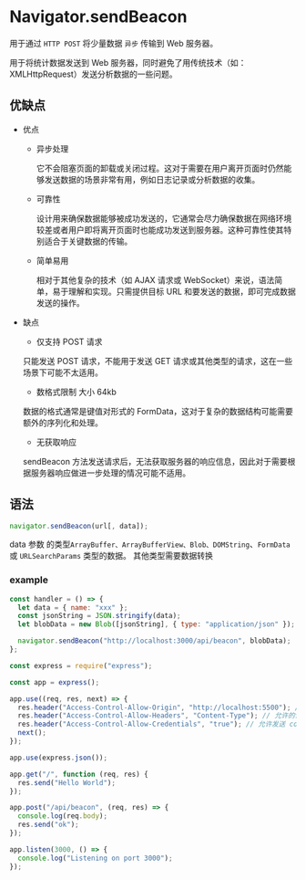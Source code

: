 # Navigator.sendBeacon

用于通过 `HTTP POST` 将少量数据 `异步` 传输到 Web 服务器。

用于将统计数据发送到 Web 服务器，同时避免了用传统技术（如：XMLHttpRequest）发送分析数据的一些问题。

## 优缺点

- 优点

  - 异步处理

    它不会阻塞页面的卸载或关闭过程。这对于需要在用户离开页面时仍然能够发送数据的场景非常有用，例如日志记录或分析数据的收集。

  - 可靠性

    设计用来确保数据能够被成功发送的，它通常会尽力确保数据在网络环境较差或者用户即将离开页面时也能成功发送到服务器。这种可靠性使其特别适合于关键数据的传输。

  - 简单易用

    相对于其他复杂的技术（如 AJAX 请求或 WebSocket）来说，语法简单，易于理解和实现。只需提供目标 URL 和要发送的数据，即可完成数据发送的操作。

- 缺点

  - 仅支持 POST 请求

  只能发送 POST 请求，不能用于发送 GET 请求或其他类型的请求，这在一些场景下可能不太适用。

  - 数格式限制 大小 64kb

  数据的格式通常是键值对形式的 FormData，这对于复杂的数据结构可能需要额外的序列化和处理。

  - 无获取响应

  sendBeacon 方法发送请求后，无法获取服务器的响应信息，因此对于需要根据服务器响应做进一步处理的情况可能不适用。

## 语法

```js
navigator.sendBeacon(url[, data]);
```

data 参数 的类型`ArrayBuffer、ArrayBufferView、Blob、DOMString`、`FormData` 或 `URLSearchParams` 类型的数据。
其他类型需要数据转换

### example

```js
const handler = () => {
  let data = { name: "xxx" };
  const jsonString = JSON.stringify(data);
  let blobData = new Blob([jsonString], { type: "application/json" });

  navigator.sendBeacon("http://localhost:3000/api/beacon", blobData);
};
```

```js
const express = require("express");

const app = express();

app.use((req, res, next) => {
  res.header("Access-Control-Allow-Origin", "http://localhost:5500"); // 设置允许的来源
  res.header("Access-Control-Allow-Headers", "Content-Type"); // 允许的请求头
  res.header("Access-Control-Allow-Credentials", "true"); // 允许发送 cookies
  next();
});

app.use(express.json());

app.get("/", function (req, res) {
  res.send("Hello World");
});

app.post("/api/beacon", (req, res) => {
  console.log(req.body);
  res.send("ok");
});

app.listen(3000, () => {
  console.log("Listening on port 3000");
});
```
